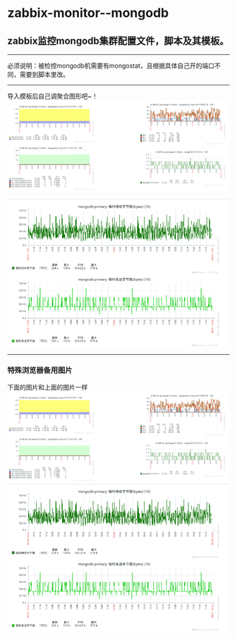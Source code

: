 # zabbix-monitor--mongodb
## zabbix监控mongodb集群配置文件，脚本及其模板。
-----
必须说明：被检控mongodb机需要有mongostat，且根据具体自己开的端口不同，需要到脚本里改。

-----
导入模板后自己调聚合图形吧~！
![展示图片](https://github.com/hanzhongzi/zabbix-monitor--mongodb/blob/master/img/大图展示.PNG "展示图片")

![展示图片](https://github.com/hanzhongzi/zabbix-monitor--mongodb/blob/master/img/另一种展示.png "展示图片")

----
### 特殊浏览器备用图片
下面的图片和上面的图片一样
<img src="https://github.com/hanzhongzi/zabbix-monitor--mongodb/blob/master/img/大图展示.PNG">
<img src="https://github.com/hanzhongzi/zabbix-monitor--mongodb/blob/master/img/另一种展示.png">
